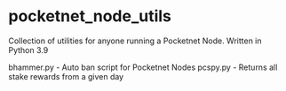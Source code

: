 # pocketnet_node_utils
Collection of utilities for anyone running a Pocketnet Node. Written in Python 3.9

bhammer.py - Auto ban script for Pocketnet Nodes
pcspy.py - Returns all stake rewards from a given day
